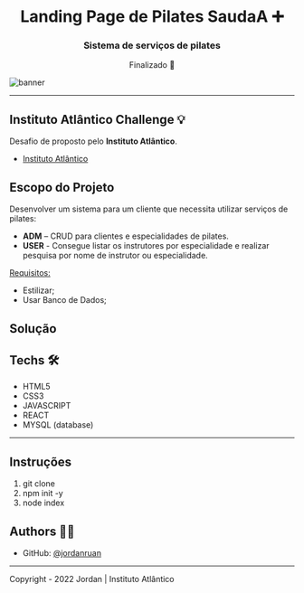 <h1 align="center">Landing Page de Pilates  SaudaA ➕</h1>
<h3 align="center">Sistema de serviços de pilates</h3>

<p align="center">Finalizado 🚀</p>

![banner](https://github.com/jordanruan/medCRUD/blob/main/public/img/2.png?raw=true) 

---

## Instituto Atlântico Challenge 💡

Desafio de proposto pelo <strong>Instituto Atlântico</strong>.

- <a href="https://www.atlantico.com.br/sobre/">Instituto Atlântico</a>

## Escopo do Projeto

Desenvolver um sistema para um cliente que necessita utilizar serviços de pilates:

<ul>
<li><strong>ADM</strong> – CRUD para clientes e especialidades de pilates.</li>

<li><strong>USER</strong> - Consegue listar os instrutores por especialidade e realizar pesquisa por nome de instrutor ou especialidade.</li>
</ul>

<u>Requisitos:</u>

<ul>

<li>Estilizar;</li>
<li>Usar Banco de Dados;</li>

</ul>

## Solução

## Techs 🛠

- HTML5
- CSS3
- JAVASCRIPT
- REACT
- MYSQL (database)

---

## Instruções

<ol>
<li>git clone</li>
<li>npm init -y</li>
<li>node index</li>
</ol>

## Authors 👨‍💻

- GitHub: [@jordanruan](https://github.com/jordanruan)

---

Copyright - 2022 Jordan | Instituto Atlântico
